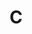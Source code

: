 ---
layout: toctree
title: C
permalink: /blog/coding/c/
parent: /blog/coding/


enumerategrandchild: true

---